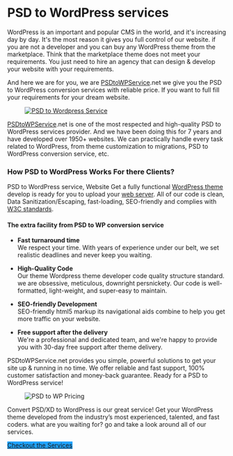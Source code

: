 # PSD to WordPress services 


<p> WordPress is an important and popular CMS in the world, and it's increasing day by day. It's the most reason it gives you full control of our website.  if you are not a developer and you can buy any WordPress theme from the marketplace.  Think that the marketplace theme does not meet your requirements.  You just need to hire an agency that can design &amp; develop your website with your requirements.</p>

<p>And here we are for you, we are <a href="https://psdtowpservice.net/">PSDtoWPService</a>.net we give you the PSD to WordPress conversion services with reliable price. If you want to full fill your requirements for your dream website.</p>



<figure class="wp-block-image size-large"><a href="https://psdtowpservice.net" target="_blank" rel="noreferrer noopener"><img src="https://psdtowpservice.net/wp-content/uploads/2020/01/psdtowpservice-1024x800.jpg" alt="PSD to Wordpress Service" class="wp-image-616"/></a></figure>

<p class="mb35"><a href="https://psdtowpservice.net/">PSDtoWPService</a>.net is one of the most respected and high-quality PSD to WordPress services provider. And we have been doing this for 7 years and have developed over 1950+ websites. We can practically handle every task related to WordPress, from theme customization to migrations, PSD to WordPress conversion service, etc.</p>

<h3 class="mb10">How PSD to WordPress Works For there Clients?</h3>

<p class="mb35"> PSD to WordPress service, Website Get a fully functional <a rel="noreferrer noopener" href="https://themepiko.com/" target="_blank">WordPress theme</a> develop is ready for you to upload your <a rel="noreferrer noopener" href="https://pikohost.com/" target="_blank">web server</a>. All of our code is clean, Data Sanitization/Escaping, fast-loading, SEO-friendly and complies with <a rel="noreferrer noopener" href="https://www.w3.org/standards/" target="_blank">W3C standards</a>.</p>

<h4 class="mb20">The extra facility from PSD to WP conversion service</h4>

<ul class="mb0 mt0"><li><strong> Fast turnaround time </strong><br>  We respect your time. With years of experience under our belt, we set realistic deadlines and never keep you waiting. </li></ul>

<ul class="mb0 mt10"><li> <strong>High-Quality Code </strong><br>  Our theme Wordpress theme developer code quality structure standard. we are obsessive, meticulous, downright persnickety. Our code is well-formatted, light-weight, and super-easy to maintain. </li></ul>

<ul class="mb0 mt10"><li> <strong>SEO-friendly Development </strong><br> SEO-friendly html5 markup its navigational aids combine to help you get more traffic on your website.</li></ul>

<ul class="mb35 mt10"><li><strong> Free support after the delivery </strong><br>   We're a professional and dedicated team, and we're happy to provide you with 30-day free support after theme delivery.</li></ul>

<p class="mb35">PSDtoWPService.net provides you simple,  powerful solutions to get your site up &amp; running in no time. We offer reliable and fast support, 100% customer satisfaction and money-back guarantee. Ready for a PSD to WordPress service!</p>

<figure class="wp-block-image size-large"><img src="https://psdtowpservice.net/wp-content/uploads/2020/01/psdtowp-pricing-1024x762.png" alt="PSD to WP Pricing" class="wp-image-483"/></figure>

<p class="mb50">Convert PSD/XD to WordPress is our great service! Get your WordPress theme developed from the industry’s most experienced, talented, and fast coders. what are you waiting for? go and take a look around all of our services.</p>

<div class="wp-block-button"><a class="wp-block-button__link has-background no-border-radius" href="https://psdtowpservice.net/" style="background-color:#1fa3ff" target="_blank" rel="noreferrer noopener">Checkout the Services</a></div>
